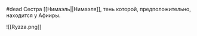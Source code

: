 #dead 
Сестра [[Нимаэль||Нимаэля]], тень которой, предположительно, находится у Афииры.

 ![[Ryzza.png]] 
